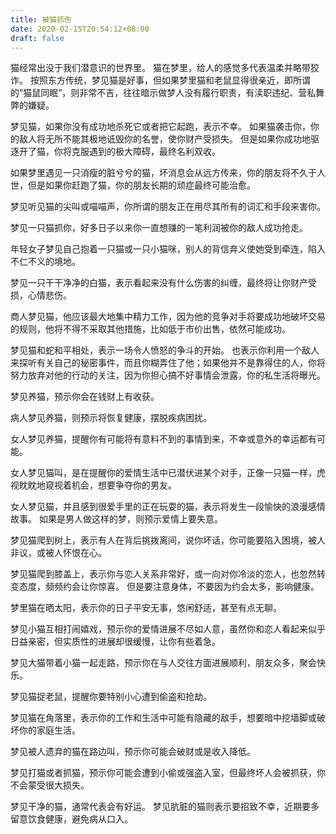 ```yaml
---
title: 被猫抓伤
date: 2020-02-15T20:54:12+08:00
draft: false
---
```


猫经常出没于我们潜意识的世界里。
猫在梦里，给人的感觉多代表温柔并略带狡诈。
按照东方传统，梦见猫是好事，但如果梦里猫和老鼠显得很亲近，即所谓的“猫鼠同眠”，则非常不吉，往往暗示做梦人没有履行职责，有渎职违纪、营私舞弊的嫌疑。



梦见猫，如果你没有成功地杀死它或者把它起跑，表示不幸。
如果猫袭击你，你的敌人将无所不能其极地诋毁你的名誉，使你财产受损失。
但是如果你成功地驱逐开了猫，你将克服遇到的极大障碍，最终名利双收。



如果梦里遇见一只消瘦的脏兮兮的猫，坏消息会从远方传来，你的朋友将不久于人世，但是如果你赶跑了猫，你的朋友长期的顽症最终可能治愈。



梦见听见猫的尖叫或喵喵声，你所谓的朋友正在用尽其所有的词汇和手段来害你。



梦见一只猫抓你，好多日子以来你一直想赚的一笔利润被你的敌人成功抢走。



年轻女子梦见自己抱着一只猫或一只小猫咪，别人的背信弃义使她受到牵连，陷入不仁不义的境地。



梦见一只干干净净的白猫，表示看起来没有什么伤害的纠缠，最终将让你财产受损，心情悲伤。



商人梦见猫，他应该最大地集中精力工作，因为他的竞争对手将要成功地破坏交易的规则，他将不得不采取其他措施，比如低于市价出售，依然可能成功。



梦见猫和蛇和平相处，表示一场令人愤怒的争斗的开始。
也表示你利用一个敌人来探听有关自己的秘密事件，而且你糊弄住了他；如果他并不是靠得住的人，你将努力放弃对他的行动的关注，因为你担心搞不好事情会泄露，你的私生活将曝光。



梦见养猫，预示你会在钱财上有收获。



病人梦见养猫，则预示将恢复健康，摆脱疾病困扰。



女人梦见养猫，提醒你有可能将有意料不到的事情到来，不幸或意外的幸运都有可能。



女人梦见猫叫，是在提醒你的爱情生活中已潜伏进某个对手，正像一只猫一样，虎视眈眈地窥视着机会，想要争夺你的男友。



女人梦见猫，并且感到很爱手里的正在玩耍的猫，表示将发生一段愉快的浪漫感情故事。
如果是男人做这样的梦，则预示爱情上要失意。



梦见猫爬到树上，表示有人在背后挑拨离间，说你坏话，你可能要陷入困境，被人非议，或被人怀恨在心。



梦见猫爬到膝盖上，表示你与恋人关系非常好，或一向对你冷淡的恋人，也忽然转变态度，频频约会让你惊喜。
但是要注意身体，不要因为约会太多，影响健康。



梦里猫在晒太阳，表示你的日子平安无事，悠闲舒适，甚至有点无聊。



梦见小猫互相打闹嬉戏，预示你的爱情进展不尽如人意，虽然你和恋人看起来似乎日益亲密，但实质性的进展却很缓慢，让你有些着急。



梦见大猫带着小猫一起走路，预示你在与人交往方面进展顺利，朋友众多，聚会快乐。



梦见猫捉老鼠，提醒你要特别小心遭到偷盗和抢劫。



梦见猫在角落里，表示你的工作和生活中可能有隐藏的敌手，想要暗中挖墙脚或破坏你的家庭生活。



梦见被人遗弃的猫在路边叫，预示你可能会破财或是收入降低。



梦见打猫或者抓猫，预示你可能会遭到小偷或强盗入室，但最终坏人会被抓获，你不会蒙受很大损失。



梦见干净的猫，通常代表会有好运。
梦见肮脏的猫则表示要招致不幸，近期要多留意饮食健康，避免病从口入。
